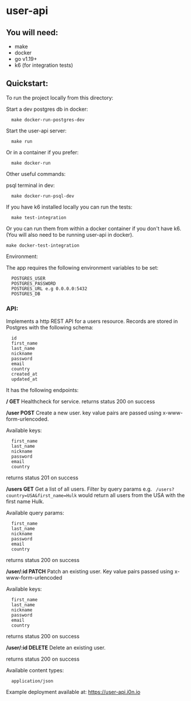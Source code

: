 
# user-api

## You will need:

 - make   
 - docker   
 - go v1.19+   
 - k6 (for integration tests)

## Quickstart:

To run the project locally from this directory:

Start a dev postgres db in docker:

      make docker-run-postgres-dev

Start the user-api server:

      make run

Or in a container if you prefer:

      make docker-run

Other useful commands:

  psql terminal in dev:

      make docker-run-psql-dev

  If you have k6 installed locally you can run the tests:

      make test-integration
      
Or you can run them from within a docker container if you don't have k6. (You will also need to be running user-api in docker).

    make docker-test-integration

Environment:

The app requires the following environment variables to be set:

      POSTGRES_USER
      POSTGRES_PASSWORD
      POSTGRES_URL e.g 0.0.0.0:5432
      POSTGRES_DB

### API:
Implements a http REST API for a users resource. Records are stored in Postgres with the following schema:

      id
      first_name
      last_name
      nickname
      password
      email
      country
      created_at
      updated_at


It has the following endpoints:

**/ GET**
  Healthcheck for service. 
  returns status 200 on success

**/user POST**
  Create a new user. key value pairs are passed using x-www-form-urlencoded.
  
  Available keys:

      first_name
      last_name
      nickname
      password
      email
      country

  returns status 201 on success

**/users GET**
  Get a list of all users. Filter by query params e.g. `
  /users?country=USA&first_name=Hulk` would return all users from the USA with the first name Hulk.
  
  Available query params:

      first_name
      last_name
      nickname
      password
      email
      country

  returns status 200 on success

**/user/:id PATCH**
  Patch an existing user. Key value pairs passed using x-www-form-urlencoded
  
  Available keys:

      first_name
      last_name
      nickname
      password
      email
      country

  returns status 200 on success

**/user/:id DELETE**
  Delete an existing user.

  returns status 200 on success

Available content types:

      application/json

Example deployment available at: https://user-api.i0n.io
